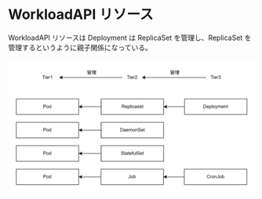 # WorkloadAPI リソース

WorkloadAPI リソースは Deployment は ReplicaSet を管理し、ReplicaSet を管理するというように親子関係になっている。

![WorkloadAPI](../image/WorkloadAPI.png)
